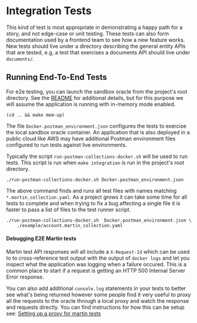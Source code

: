 # Integration Tests

This kind of test is most appropriate in demonstrating a happy path for a story,
and not edge-case or unit testing.  These tests can also form documentation used
by a frontend team to see how a new feature works. New tests should live under a
directory describing the general entity APIs that are tested, e.g, a test that
exercises a documents API should live under `documents/`.

## Running End-To-End Tests

For e2e testing, you can launch the sandbox oracle from the project's root
directory.  See the [README](../README.md) for additional details, but for this
purpose we will assume the application is running with in-memory mode enabled.

```
(cd .. && make mem-up)
```

The file `Docker.postman_environment.json` configures the tests to exercise the
local sandbox oracle container.  An application that is also deployed in a
public cloud like AWS may have additional Postman environment files configured
to run tests against live environments.

Typically the script `run-postman-collections-docker.sh` will be used to run
tests.  This script is run when `make integration` is run in the project's root
directory.

```
./run-postman-collections-docker.sh Docker.postman_environment.json
```

The above command finds and runs all test files with names matching
`*.martin_collection.yaml`.  As a project grows it can take some time for all
tests to complete and when trying to fix a bug affecting a single file it is
faster to pass a list of files to the test runner script.

```
./run-postman-collections-docker.sh  Docker.postman_environment.json \
    ./example/account.martin_collection.yaml
```

#### Debugging E2E Martin tests

Martin test API responses will all include a `X-Request-Id` which can be used to
to cross-reference test output with the output of `docker logs` and let you
inspect what the application was logging when a failure occured.  This is a
common place to start if a request is getting an HTTP 500 Internal Server Error
response.

You can also add additional `console.log` statements in your tests to better see
what's being returned however some people find it very useful to proxy all the
requests to the oracle through a local proxy and watch the response and requests
directly.  You can find instructions for how this can be setup see:
[Setting up a proxy for martin tests](https://docs.luthersystems.com/luther/application/testing-guidelines/martin/proxy)
